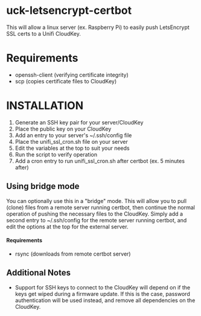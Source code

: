 # uck-letsencrypt-certbot
This will allow a linux server (ex. Raspberry Pi) to easily push LetsEncrypt SSL certs to a Unifi CloudKey.

# Requirements
* openssh-client (verifying certificate integrity)
* scp (copies certificate files to CloudKey)

# INSTALLATION
1. Generate an SSH key pair for your server/CloudKey
1. Place the public key on your CloudKey
1. Add an entry to your server's ~/.ssh/config file
1. Place the unifi_ssl_cron.sh file on your server
1. Edit the variables at the top to suit your needs
1. Run the script to verify operation
1. Add a cron entry to run unifi_ssl_cron.sh after certbot (ex. 5 minutes after)

## Using bridge mode
You can optionally use this in a "bridge" mode. This will allow you to pull (clone) files from a remote server running certbot, then continue the normal operation of pushing the necessary files to the CloudKey. Simply add a second entry to ~/.ssh/config for the remote server running certbot, and edit the options at the top for the external server.
#### Requirements
* rsync (downloads from remote certbot server)

## Additional Notes
* Support for SSH keys to connect to the CloudKey will depend on if the keys get wiped during a firmware update. If this is the case, password authentication will be used instead, and remove all dependencies on the CloudKey.
